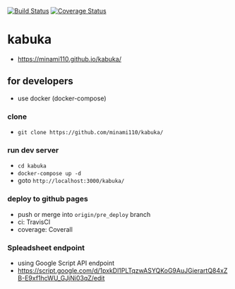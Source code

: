 [![Build Status](https://travis-ci.com/minami110/kabuka.svg?branch=pre_deploy)](https://travis-ci.com/minami110/kabuka)
[![Coverage Status](https://coveralls.io/repos/github/minami110/kabuka/badge.svg?branch=pre_deploy)](https://coveralls.io/github/minami110/kabuka?branch=dev)


# kabuka
* https://minami110.github.io/kabuka/


## for developers
* use docker (docker-compose)

### clone
* `git clone https://github.com/minami110/kabuka/`

### run dev server
* `cd kabuka`
* `docker-compose up -d`
* goto `http://localhost:3000/kabuka/`

### deploy to github pages
* push or merge into `origin/pre_deploy` branch
* ci: TravisCI
* coverage: Coverall

### Spleadsheet endpoint
* using Google Script API endpoint
* https://script.google.com/d/1pxkDl1PLTqzwASYQKoG9AuJGierartQ84xZB-E9xf1hcWU_GJjNi03qZ/edit
